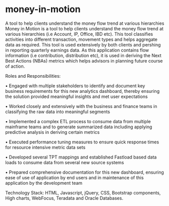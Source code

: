 # money-in-motion
A tool to help clients understand the money flow trend at various hierarchies 
Money in Motion is a tool to help clients understand the money flow trend at various hierarchies 
(i.e Account, IP, Office, IBD etc). This tool classifies activities into different transaction, movement types and helps aggregate data as required. 
This tool is used extensively by both clients and pershing in reporting quarterly earnings data.
As this application contains flow information (i.e contribution, distribution etc), it is used in deriving the Next Best Actions (NBAs) metrics which helps advisors 
in planning future course of action.

Roles and Responsibilities:


• Engaged with multiple stakeholders to identify and document key business requirements for this new analytics dashboard, thereby ensuring the solution provided meaningful insights and met user expectations

•	Worked closely and extensively with the business and finance teams in classifying the raw data into meaningful segments

•	Implemented a complex ETL process to consume data from multiple mainframe teams and to generate summarized data including applying predictive analysis in deriving certain metrics

•	Executed performance tuning measures to ensure quick response times for resource intensive metric data sets

•	Developed several TPT mappings and established Fastload based data loads to consume data from several new source systems 

•	Prepared comprehensive documentation for this new dashboard, ensuring ease of use of application by end users and in maintenance of this application by the development team

Technology Stack: HTML, Javascript, jQuery, CSS, Bootstrap components, High charts, WebFocus, Teradata and Oracle Databases.
